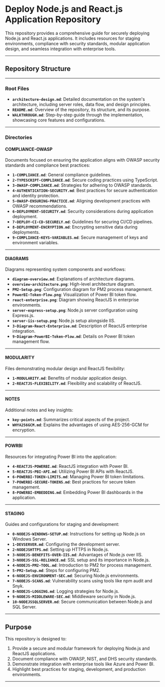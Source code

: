 # **Deploy Node.js and React.js Application Repository**

This repository provides a comprehensive guide for securely deploying Node.js and React.js applications. It includes resources for staging environments, compliance with security standards, modular application design, and seamless integration with enterprise tools.

---

## **Repository Structure**

---

### **Root Files**
- **`architecture-design.md`**: Detailed documentation on the system's architecture, including server roles, data flow, and design principles.
- **`README.md`**: Overview of the repository, its structure, and its purpose.
- **`WALKTHROUGH.md`**: Step-by-step guide through the implementation, showcasing core features and configurations.

---

### **Directories**

#### **COMPLIANCE-OWASP**
Documents focused on ensuring the application aligns with OWASP security standards and compliance best practices:
- **`1-COMPLIANCE.md`**: General compliance guidelines.
- **`2-TYPESCRIPT-COMPLIANCE.md`**: Secure coding practices using TypeScript.
- **`3-OWASP-COMPLIANCE.md`**: Strategies for adhering to OWASP standards.
- **`4-AUTHENTICATION-SECURITY.md`**: Best practices for secure authentication and identity protection.
- **`5-OWASP-ENSURING-PRACTICE.md`**: Aligning development practices with OWASP recommendations.
- **`6-DEPLOYMENT-SECURITY.md`**: Security considerations during application deployment.
- **`7-DEPLOY-CI-CD-SECURELY.md`**: Guidelines for securing CI/CD pipelines.
- **`8-DEPLOYMENT-ENCRYPTION.md`**: Encrypting sensitive data during deployments.
- **`9-COMPLIANCE-KEYS-VARIABLES.md`**: Secure management of keys and environment variables.

---

#### **DIAGRAMS**
Diagrams representing system components and workflows:
- **`diagram-overview.md`**: Explanations of architecture diagrams.
- **`overview-architecture.png`**: High-level architecture diagram.
- **`PM2-Setup.png`**: Configuration diagram for PM2 process management.
- **`PowerBI-Token-Flow.png`**: Visualization of Power BI token flow.
- **`react-enterprise.png`**: Diagram showing ReactJS in enterprise environments.
- **`server-express-setup.png`**: Node.js server configuration using Express.js.
- **`server-iis-setup.png`**: Node.js setup alongside IIS.
- **`3-Diagram-React-Enterprise.md`**: Description of ReactJS enterprise integration.
- **`9-Diagram-PowerBI-Token-Flow.md`**: Details on Power BI token management flow.

---

#### **MODULARITY**
Files demonstrating modular design and ReactJS flexibility:
- **`1-MODULARITY.md`**: Benefits of modular application design.
- **`2-REACTJS-FLEXIBILITY.md`**: Flexibility and scalability of ReactJS.

---

#### **NOTES**
Additional notes and key insights:
- **`key-points.md`**: Summarizes critical aspects of the project.
- **`WHYA256GCM.md`**: Explains the advantages of using AES-256-GCM for encryption.

---

#### **POWRBI**
Resources for integrating Power BI into the application:
- **`4-REACTJS-POWERBI.md`**: ReactJS integration with Power BI.
- **`5-REACTJS-PBI-API.md`**: Utilizing Power BI APIs with ReactJS.
- **`6-POWERBI-TOKEN-LIMITS.md`**: Managing Power BI token limitations.
- **`7-POWERBI-SECURE-TOKENS.md`**: Best practices for secure token management.
- **`8-POWERBI-EMBEDDING.md`**: Embedding Power BI dashboards in the application.

---

#### **STAGING**
Guides and configurations for staging and development:
- **`0-NODEJS-WINDOWS-SETUP.md`**: Instructions for setting up Node.js on Windows Server.
- **`1-DEVSERVER.md`**: Configuring the development server.
- **`2-NODEJSHTTPS.md`**: Setting up HTTPS in Node.js.
- **`3-NODEJS-BENEFITS-OVER-IIS.md`**: Advantages of Node.js over IIS.
- **`3-NODEJS-SSL-RELIANCE.md`**: SSL setup and its importance in Node.js.
- **`4-NODEJS-PM2-TOOL.md`**: Introduction to PM2 for process management.
- **`5-PM2-Setup.md`**: Steps for configuring PM2.
- **`6-NODEJS-ENVIRONMENT-SEC.md`**: Securing Node.js environments.
- **`7-NODEJS-SCANS.md`**: Vulnerability scans using tools like npm audit and Snyk.
- **`8-NODEJS-LOGGING.md`**: Logging strategies for Node.js.
- **`9-NODEJS-MIDDLEWARE-SEC.md`**: Middleware security in Node.js.
- **`10-NODEJSSQLSERVER.md`**: Secure communication between Node.js and SQL Server.

---

## **Purpose**

This repository is designed to:
1. Provide a secure and modular framework for deploying Node.js and ReactJS applications.
2. Document compliance with OWASP, NIST, and DHS security standards.
3. Demonstrate integration with enterprise tools like Azure and Power BI.
4. Highlight best practices for staging, development, and production environments.

---